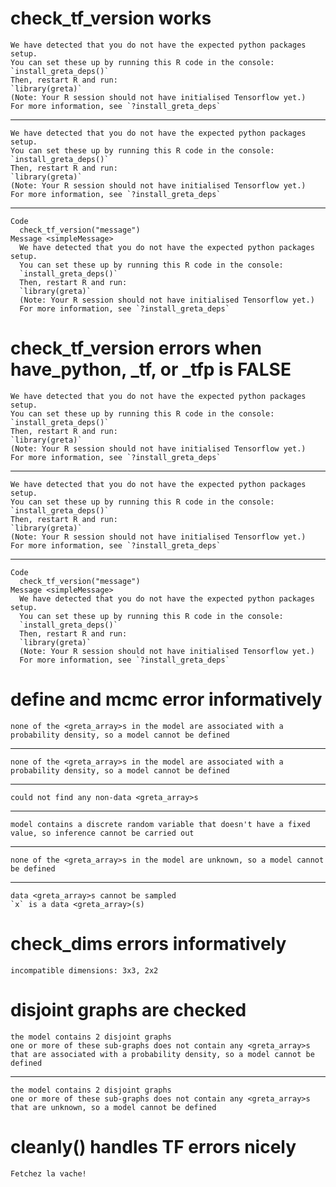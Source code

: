 # check_tf_version works

    We have detected that you do not have the expected python packages setup.
    You can set these up by running this R code in the console:
    `install_greta_deps()`
    Then, restart R and run:
    `library(greta)`
    (Note: Your R session should not have initialised Tensorflow yet.)
    For more information, see `?install_greta_deps`

---

    We have detected that you do not have the expected python packages setup.
    You can set these up by running this R code in the console:
    `install_greta_deps()`
    Then, restart R and run:
    `library(greta)`
    (Note: Your R session should not have initialised Tensorflow yet.)
    For more information, see `?install_greta_deps`

---

    Code
      check_tf_version("message")
    Message <simpleMessage>
      We have detected that you do not have the expected python packages setup.
      You can set these up by running this R code in the console:
      `install_greta_deps()`
      Then, restart R and run:
      `library(greta)`
      (Note: Your R session should not have initialised Tensorflow yet.)
      For more information, see `?install_greta_deps`

# check_tf_version errors when have_python, _tf, or _tfp is FALSE

    We have detected that you do not have the expected python packages setup.
    You can set these up by running this R code in the console:
    `install_greta_deps()`
    Then, restart R and run:
    `library(greta)`
    (Note: Your R session should not have initialised Tensorflow yet.)
    For more information, see `?install_greta_deps`

---

    We have detected that you do not have the expected python packages setup.
    You can set these up by running this R code in the console:
    `install_greta_deps()`
    Then, restart R and run:
    `library(greta)`
    (Note: Your R session should not have initialised Tensorflow yet.)
    For more information, see `?install_greta_deps`

---

    Code
      check_tf_version("message")
    Message <simpleMessage>
      We have detected that you do not have the expected python packages setup.
      You can set these up by running this R code in the console:
      `install_greta_deps()`
      Then, restart R and run:
      `library(greta)`
      (Note: Your R session should not have initialised Tensorflow yet.)
      For more information, see `?install_greta_deps`

# define and mcmc error informatively

    none of the <greta_array>s in the model are associated with a probability density, so a model cannot be defined

---

    none of the <greta_array>s in the model are associated with a probability density, so a model cannot be defined

---

    could not find any non-data <greta_array>s

---

    model contains a discrete random variable that doesn't have a fixed value, so inference cannot be carried out

---

    none of the <greta_array>s in the model are unknown, so a model cannot be defined

---

    data <greta_array>s cannot be sampled
    `x` is a data <greta_array>(s)

# check_dims errors informatively

    incompatible dimensions: 3x3, 2x2

# disjoint graphs are checked

    the model contains 2 disjoint graphs
    one or more of these sub-graphs does not contain any <greta_array>s that are associated with a probability density, so a model cannot be defined

---

    the model contains 2 disjoint graphs
    one or more of these sub-graphs does not contain any <greta_array>s that are unknown, so a model cannot be defined

# cleanly() handles TF errors nicely

    Fetchez la vache!

